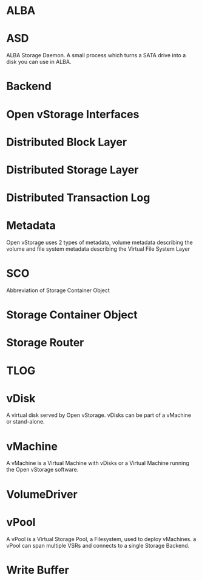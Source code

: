 # ALBA

# ASD
ALBA Storage Daemon. A small process which turns a SATA drive into a disk you can use in ALBA.

# Backend

# Open vStorage Interfaces

# Distributed Block Layer

# Distributed Storage Layer

# Distributed Transaction Log

# Metadata
Open vStorage uses 2 types of metadata, volume metadata describing the volume and file system metadata describing the Virtual File System Layer

# SCO
Abbreviation of Storage Container Object

# Storage Container Object

# Storage Router


# TLOG

# vDisk
A virtual disk served by Open vStorage. vDisks can be part of a vMachine or stand-alone.

# vMachine
A vMachine is a Virtual Machine with vDisks or a Virtual Machine running the Open vStorage software.

# VolumeDriver

# vPool
A vPool is a Virtual Storage Pool, a Filesystem, used to deploy vMachines. a vPool can span multiple VSRs and connects to a single Storage Backend.


# Write Buffer